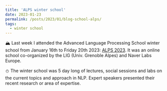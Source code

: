 ```yaml
---
title: 'ALPS winter school'
date: 2023-01-23
permalink: /posts/2023/01/blog-school-alps/
tags:
  - winter school
---
```


🏔 Last week I attended the Advanced Language Processing School winter school from January 16th to Friday 20th 2023: [ALPS 2023](http://alps-2023.imag.fr/index.html). It was an online school co-organized by the LIG (Univ. Grenoble Alpes) and Naver Labs Europe.

⛄️ The winter school was 5 day long of lectures, social sessions and labs on the current topics and approach in NLP. Expert speakers presented their recent research or area of expertise.
